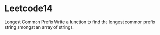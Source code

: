 # Leetcode14
 Longest Common Prefix Write a function to find the longest common prefix string amongst an array of strings.
